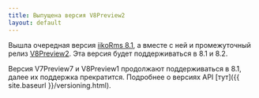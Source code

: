 ```yaml
---
title: Выпущена версия V8Preview2
layout: default
---
```


Вышла очередная версия [iikoRms 8.1](https://en.iiko.help/articles/#!releasenotes/2022-summer), а вместе с ней и промежуточный релиз [V8Preview2](https://www.nuget.org/packages/Resto.Front.Api.V8Preview2/8.1.6013-alpha). Эта версия будет поддерживаться в 8.1 и 8.2.

Версия V7Preview7 и V8Preview1 продолжают поддерживаться в 8.1, далее их поддержка прекратится. Подробнее о версиях API [тут]({{ site.baseurl }}/versioning.html).
